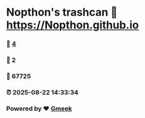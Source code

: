 # Nopthon's trashcan :link: https://Nopthon.github.io 
### :page_facing_up: [4](https://Nopthon.github.io/tag.html) 
### :speech_balloon: 2 
### :hibiscus: 67725 
### :alarm_clock: 2025-08-22 14:33:34 
### Powered by :heart: [Gmeek](https://github.com/Meekdai/Gmeek)
